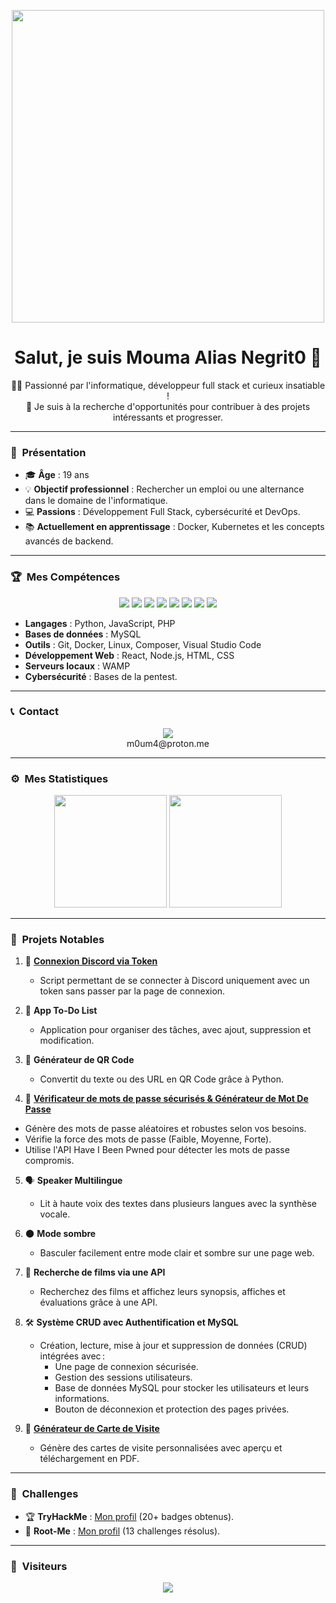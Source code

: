 

<p align="center">
  <img src="https://t3.ftcdn.net/jpg/09/00/63/96/360_F_900639600_z18fHMzhwuwva5thRylehG1IitKYn0kS.jpg" width="500px">
</p>

<h1 align="center">Salut, je suis Mouma Alias Negrit0 👋</h1>

<p align="center">
  🧑‍💻 Passionné par l'informatique, développeur full stack et curieux insatiable ! <br>
  🚀 Je suis à la recherche d'opportunités pour contribuer à des projets intéressants et progresser. <br>
</p>

---

### 🧠 &nbsp;Présentation

- 🎓 **Âge** : 19 ans  
- 💡 **Objectif professionnel** : Rechercher un emploi ou une alternance dans le domaine de l'informatique.  
- 💻 **Passions** : Développement Full Stack, cybersécurité et DevOps.  
- 📚 **Actuellement en apprentissage** : Docker, Kubernetes et les concepts avancés de backend.  

---

### 🏆 &nbsp;Mes Compétences

<p align="center">
  <img src="https://img.shields.io/badge/-Python-3776AB?style=for-the-badge&logo=python&logoColor=white" />
  <img src="https://img.shields.io/badge/-JavaScript-F7DF1E?style=for-the-badge&logo=javascript&logoColor=black" />
  <img src="https://img.shields.io/badge/-HTML-E34F26?style=for-the-badge&logo=html5&logoColor=white" />
  <img src="https://img.shields.io/badge/-CSS-1572B6?style=for-the-badge&logo=css3&logoColor=white" />
  <img src="https://img.shields.io/badge/-MySQL-4479A1?style=for-the-badge&logo=mysql&logoColor=white" />
  <img src="https://img.shields.io/badge/-Composer-885630?style=for-the-badge&logo=composer&logoColor=white" />
  <img src="https://img.shields.io/badge/-Docker-2496ED?style=for-the-badge&logo=docker&logoColor=white" />
  <img src="https://img.shields.io/badge/-Linux-FCC624?style=for-the-badge&logo=linux&logoColor=black" />
</p>

- **Langages** : Python, JavaScript, PHP  
- **Bases de données** : MySQL  
- **Outils** : Git, Docker, Linux, Composer, Visual Studio Code  
- **Développement Web** : React, Node.js, HTML, CSS  
- **Serveurs locaux** : WAMP  
- **Cybersécurité** : Bases de la pentest.  

---

### 📞 &nbsp;Contact

<p align="center">
  <img src="https://discord.c99.nl/widget/theme-2/852993373710450768.png">
  <br>
  m0um4@proton.me
</p>

---

### ⚙️ &nbsp;Mes Statistiques

<p align="center">
  <img height="180em" src="https://github-readme-stats-eight-theta.vercel.app/api?username=negr170&show_icons=true&theme=tokyonight&include_all_commits=true&locale=fr"/>
  <img height="180em" src="https://github-readme-stats-eight-theta.vercel.app/api/top-langs/?username=negr170&layout=compact&langs_count=8&theme=tokyonight&locale=fr"/>
</p>

---

### 📂 &nbsp;Projets Notables

1. 🔑 **<a href="https://github.com/Negr170/discord-token-login/" target="_blank">Connexion Discord via Token**</a>
   - Script permettant de se connecter à Discord uniquement avec un token sans passer par la page de connexion.  

2. 📝 **App To-Do List**  
   - Application pour organiser des tâches, avec ajout, suppression et modification.  

3. 🎨 **Générateur de QR Code**  
   - Convertit du texte ou des URL en QR Code grâce à Python.  

4. 🔑 **<a href="https://github.com/Negr170/password_tool" target="_blank">Vérificateur de mots de passe sécurisés & Générateur de Mot De Passe**</a>
- Génère des mots de passe aléatoires et robustes selon vos besoins.
- Vérifie la force des mots de passe (Faible, Moyenne, Forte).
-  Utilise l'API Have I Been Pwned pour détecter les mots de passe compromis.  

5. 🗣️ **Speaker Multilingue**  
   - Lit à haute voix des textes dans plusieurs langues avec la synthèse vocale.  

6. 🌑 **Mode sombre**  
   - Basculer facilement entre mode clair et sombre sur une page web.  

7. 🎥 **Recherche de films via une API**  
   - Recherchez des films et affichez leurs synopsis, affiches et évaluations grâce à une API.  

8. 🛠️ **Système CRUD avec Authentification et MySQL**  
   - Création, lecture, mise à jour et suppression de données (CRUD) intégrées avec :  
     - Une page de connexion sécurisée.  
     - Gestion des sessions utilisateurs.  
     - Base de données MySQL pour stocker les utilisateurs et leurs informations.  
     - Bouton de déconnexion et protection des pages privées.  

9. 💼 **<a href="https://Negr170.github.io/business_card_generator/" target="_blank">Générateur de Carte de Visite</a>**  
   - Génère des cartes de visite personnalisées avec aperçu et téléchargement en PDF.

---

### 🚩 &nbsp;Challenges

- 🏆 **TryHackMe** : [Mon profil](https://tryhackme.com/p/n3gr1t0) (20+ badges obtenus).  
- 🧗 **Root-Me** : [Mon profil](https://www.root-me.org/negrit0?lang=fr) (13 challenges résolus).  

---

### 👀 &nbsp;Visiteurs

<p align="center">
  <img src="https://profile-counter.glitch.me/negr170/count.svg" />
</p>
